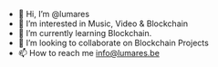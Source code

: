 - 👋 Hi, I’m @lumares
- 👀 I’m interested in Music, Video & Blockchain
- 🌱 I’m currently learning Blockchain.
- 💞️ I’m looking to collaborate on Blockchain Projects
- 📫 How to reach me info@lumares.be

<!---
lumares/lumares is a ✨ special ✨ repository because its `README.md` (this file) appears on your GitHub profile.
You can click the Preview link to take a look at your changes.
--->
